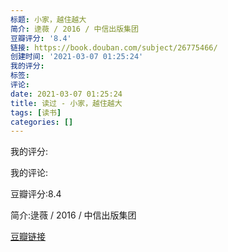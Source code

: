 ```yaml
---
标题: 小家，越住越大
简介: 逯薇 / 2016 / 中信出版集团
豆瓣评分: '8.4'
链接: https://book.douban.com/subject/26775466/
创建时间: '2021-03-07 01:25:24'
我的评分:
标签:
评论:
date: 2021-03-07 01:25:24
title: 读过 - 小家，越住越大
tags: [读书]
categories: []
---
```


我的评分:

我的评论:

豆瓣评分:8.4

简介:逯薇 / 2016 / 中信出版集团

[豆瓣链接](https://book.douban.com/subject/26775466/)

